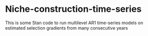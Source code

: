 # Niche-construction-time-series

This is some Stan code to run multilevel AR1 time-series models on estimated selection gradients from many consecutive years
